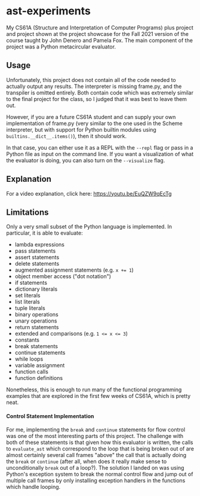 # ast-experiments

My CS61A (Structure and Interpretation of Computer Programs) plus project and project shown at the project showcase for the Fall 2021 version of the course taught by John Denero and Pamela Fox.
The main component of the project was a Python metacircular evaluator.

## Usage
Unfortunately, this project does not contain all of the code needed to actually output any results.
The interpreter is missing frame.py, and the transpiler is omitted entirely. Both contain code which was extremely similar to the final project for the class, 
so I judged that it was best to leave them out. 

However, if you are a future CS61A student and can supply your own implementation of frame.py (very similar to the one used in the Scheme interpreter, but with support for Python builtin modules
using `builtins.__dict__.items()`), then it should work.

In that case, you can either use it as a REPL with the `--repl` flag or pass in a Python file as input on the command line. If you want a visualization of what the evaluator is doing, you can 
also turn on the `--visualize` flag.

## Explanation
For a video explanation, click here:
https://youtu.be/EuQZW9qEcTg

## Limitations
Only a very small subset of the Python language is implemented. In particular, it is able to evaluate: 

- lambda expressions
- pass statements
- assert statements
- delete statements 
- augmented assignment statements (e.g. `x += 1`)
- object member access ("dot notation")
- if statements
- dictionary literals
- set literals
- list literals
- tuple literals
- binary operations
- unary operations
- return statements
- extended and comparisons (e.g. `1 <= x <= 3`)
- constants
- break statements
- continue statements
- while loops
- variable assignment
- function calls
- function definitions

Nonetheless, this is enough to run many of the functional programming examples that are explored in the first few weeks of CS61A, which is pretty neat.

#### Control Statement Implementation
For me, implementing the `break` and `continue` statements for flow control was one of the most interesting parts of this project. The challenge with both
of these statements is that given how this evaluator is written, the calls to `evaluate_ast` which correspond to the loop that is being broken out of are almost certainly
several call frames "above" the call that is actually doing the `break` or `continue` (after all, when does it really make sense to unconditionally `break` out of a loop?).
The solution I landed on was using Python's exception system to break the normal control flow and jump out of multiple call frames by only installing exception handlers in 
the functions which handle looping. 
